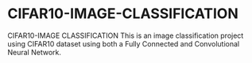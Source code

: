 # CIFAR10-IMAGE-CLASSIFICATION
CIFAR10-IMAGE CLASSIFICATION
This is an image classification project using CIFAR10 dataset using both a Fully Connected and Convolutional Neural Network.
